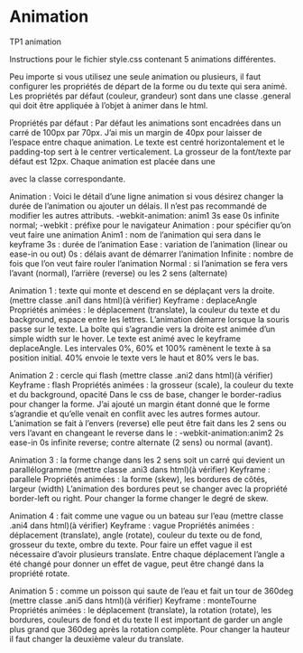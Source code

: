 Animation
=========

TP1 animation

Instructions pour le fichier style.css contenant 5 animations différentes.  

Peu importe si vous utilisez une seule animation ou plusieurs, il faut configurer les propriétés de départ de la forme ou du texte qui sera animé.  Les propriétés par défaut (couleur, grandeur) sont dans une classe .general qui doit être appliquée à l’objet à animer dans le html.

Propriétés par défaut :
Par défaut les animations sont encadrées dans un carré de 100px par 70px.  J’ai mis un margin de 40px pour laisser de l’espace entre chaque animation.  Le texte est centré horizontalement et le padding-top sert à le centrer verticalement.  La grosseur de la font/texte par défaut est 12px.  Chaque animation est placée dans une <div> avec la classe correspondante.

Animation :
Voici le détail d’une ligne animation si vous désirez changer la durée de l’animation ou ajouter un délais.  Il n’est pas recommandé de modifier les autres attributs. 
-webkit-animation: anim1 3s ease 0s infinite normal;
-webkit : préfixe pour le navigateur
Animation : pour spécifier qu’on veut faire une animation
Anim1 : nom de l’animation qui sera dans le keyframe
3s : durée de l’animation
Ease : variation de l’animation (linear ou ease-in ou out)
0s : délais avant de démarrer l’animation
Infinite : nombre de fois que l’on veut faire rouler l’animation
Normal : si l’animation se fera vers l’avant (normal), l’arrière (reverse) ou les 2 sens (alternate)


Animation 1 : texte qui monte et descend en se déplaçant vers la droite. (mettre classe .ani1 dans html)(à vérifier)
Keyframe : deplaceAngle
Propriétés animées : le déplacement (translate), la couleur du texte et du background, espace entre les lettres.
L’animation démarre lorsque la souris passe sur le texte.  La boîte qui s’agrandie vers la droite est animée d’un simple width sur le hover.  Le texte est animé avec le keyframe deplaceAngle.  Les intervales 0%, 60% et 100% ramènent le texte à sa position initial.  40% envoie le texte vers le haut et 80% vers le bas.

Animation 2 : cercle qui flash (mettre classe .ani2 dans html)(à vérifier)
Keyframe : flash
Propriétés animées : la grosseur (scale), la couleur du texte et du background, opacité
Dans le css de base, changer le border-radius pour changer la forme.  J’ai ajouté un margin étant donné que le forme s’agrandie et qu’elle venait en conflit avec les autres formes autour.  L’animation se fait à l’envers (reverse)  elle peut être fait dans les 2 sens ou vers l’avant en changeant le reverse dans le : 	-webkit-animation:anim2 2s ease-in 0s infinite reverse; contre alternate (2 sens) ou normal (avant).

Animation 3 : la forme change dans les 2 sens soit un carré qui devient un parallélogramme (mettre classe .ani3 dans html)(à vérifier)
Keyframe : parallele
Propriétés animées : la forme (skew), les bordures de côtés, largeur (width)
L’animation des bordures peut se changer avec la propriété border-left ou right.  Pour changer la forme changer le degré de skew.

Animation 4 : fait comme une vague ou un bateau sur l’eau (mettre classe .ani4 dans html)(à vérifier)
Keyframe : vague
Propriétés animées : déplacement (translate), angle (rotate), couleur du texte ou de fond, grosseur du texte, ombre du texte.
Pour faire un effet vague il est nécessaire d’avoir plusieurs translate.  Entre chaque déplacement l’angle a été changé pour donner un effet de vague, peut être changé dans la propriété rotate.

Animation 5 : comme un poisson qui saute de l’eau et fait un tour de 360deg (mettre classe .ani5 dans html)(à vérifier)
Keyframe : monteTourne
Propriétés animées : le déplacement (translate),  la rotation (rotate), les bordures, couleurs de fond et du texte
Il est important de garder un angle plus grand que 360deg après la rotation complète.  Pour changer la hauteur il faut changer la deuxième valeur du translate.
